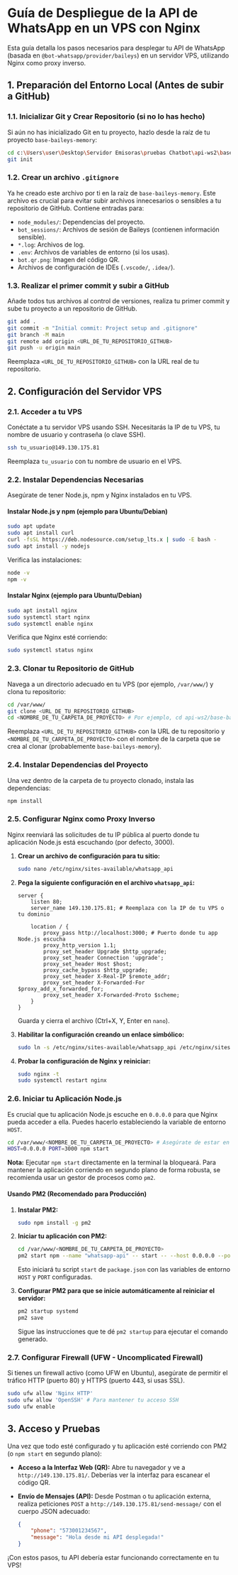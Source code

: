 # Guía de Despliegue de la API de WhatsApp en un VPS con Nginx

Esta guía detalla los pasos necesarios para desplegar tu API de WhatsApp (basada en `@bot-whatsapp/provider/baileys`) en un servidor VPS, utilizando Nginx como proxy inverso.

## 1. Preparación del Entorno Local (Antes de subir a GitHub)

### 1.1. Inicializar Git y Crear Repositorio (si no lo has hecho)

Si aún no has inicializado Git en tu proyecto, hazlo desde la raíz de tu proyecto `base-baileys-memory`:

```bash
cd c:\Users\user\Desktop\Servidor Emisoras\pruebas Chatbot\api-ws2\base-baileys-memory
git init
```

### 1.2. Crear un archivo `.gitignore`

Ya he creado este archivo por ti en la raíz de `base-baileys-memory`. Este archivo es crucial para evitar subir archivos innecesarios o sensibles a tu repositorio de GitHub. Contiene entradas para:
*   `node_modules/`: Dependencias del proyecto.
*   `bot_sessions/`: Archivos de sesión de Baileys (contienen información sensible).
*   `*.log`: Archivos de log.
*   `.env`: Archivos de variables de entorno (si los usas).
*   `bot.qr.png`: Imagen del código QR.
*   Archivos de configuración de IDEs (`.vscode/`, `.idea/`).

### 1.3. Realizar el primer commit y subir a GitHub

Añade todos tus archivos al control de versiones, realiza tu primer commit y sube tu proyecto a un repositorio de GitHub.

```bash
git add .
git commit -m "Initial commit: Project setup and .gitignore"
git branch -M main
git remote add origin <URL_DE_TU_REPOSITORIO_GITHUB>
git push -u origin main
```
Reemplaza `<URL_DE_TU_REPOSITORIO_GITHUB>` con la URL real de tu repositorio.

## 2. Configuración del Servidor VPS

### 2.1. Acceder a tu VPS

Conéctate a tu servidor VPS usando SSH. Necesitarás la IP de tu VPS, tu nombre de usuario y contraseña (o clave SSH).

```bash
ssh tu_usuario@149.130.175.81
```
Reemplaza `tu_usuario` con tu nombre de usuario en el VPS.

### 2.2. Instalar Dependencias Necesarias

Asegúrate de tener Node.js, npm y Nginx instalados en tu VPS.

#### Instalar Node.js y npm (ejemplo para Ubuntu/Debian)

```bash
sudo apt update
sudo apt install curl
curl -fsSL https://deb.nodesource.com/setup_lts.x | sudo -E bash -
sudo apt install -y nodejs
```
Verifica las instalaciones:
```bash
node -v
npm -v
```

#### Instalar Nginx (ejemplo para Ubuntu/Debian)

```bash
sudo apt install nginx
sudo systemctl start nginx
sudo systemctl enable nginx
```
Verifica que Nginx esté corriendo:
```bash
sudo systemctl status nginx
```

### 2.3. Clonar tu Repositorio de GitHub

Navega a un directorio adecuado en tu VPS (por ejemplo, `/var/www/`) y clona tu repositorio:

```bash
cd /var/www/
git clone <URL_DE_TU_REPOSITORIO_GITHUB>
cd <NOMBRE_DE_TU_CARPETA_DE_PROYECTO> # Por ejemplo, cd api-ws2/base-baileys-memory
```
Reemplaza `<URL_DE_TU_REPOSITORIO_GITHUB>` con la URL de tu repositorio y `<NOMBRE_DE_TU_CARPETA_DE_PROYECTO>` con el nombre de la carpeta que se crea al clonar (probablemente `base-baileys-memory`).

### 2.4. Instalar Dependencias del Proyecto

Una vez dentro de la carpeta de tu proyecto clonado, instala las dependencias:

```bash
npm install
```

### 2.5. Configurar Nginx como Proxy Inverso

Nginx reenviará las solicitudes de tu IP pública al puerto donde tu aplicación Node.js está escuchando (por defecto, 3000).

1.  **Crear un archivo de configuración para tu sitio:**

    ```bash
    sudo nano /etc/nginx/sites-available/whatsapp_api
    ```

2.  **Pega la siguiente configuración en el archivo `whatsapp_api`:**

    ```nginx
    server {
        listen 80;
        server_name 149.130.175.81; # Reemplaza con la IP de tu VPS o tu dominio

        location / {
            proxy_pass http://localhost:3000; # Puerto donde tu app Node.js escucha
            proxy_http_version 1.1;
            proxy_set_header Upgrade $http_upgrade;
            proxy_set_header Connection 'upgrade';
            proxy_set_header Host $host;
            proxy_cache_bypass $http_upgrade;
            proxy_set_header X-Real-IP $remote_addr;
            proxy_set_header X-Forwarded-For $proxy_add_x_forwarded_for;
            proxy_set_header X-Forwarded-Proto $scheme;
        }
    }
    ```
    Guarda y cierra el archivo (Ctrl+X, Y, Enter en `nano`).

3.  **Habilitar la configuración creando un enlace simbólico:**

    ```bash
    sudo ln -s /etc/nginx/sites-available/whatsapp_api /etc/nginx/sites-enabled/
    ```

4.  **Probar la configuración de Nginx y reiniciar:**

    ```bash
    sudo nginx -t
    sudo systemctl restart nginx
    ```

### 2.6. Iniciar tu Aplicación Node.js

Es crucial que tu aplicación Node.js escuche en `0.0.0.0` para que Nginx pueda acceder a ella. Puedes hacerlo estableciendo la variable de entorno `HOST`.

```bash
cd /var/www/<NOMBRE_DE_TU_CARPETA_DE_PROYECTO> # Asegúrate de estar en la raíz de tu proyecto
HOST=0.0.0.0 PORT=3000 npm start
```

**Nota:** Ejecutar `npm start` directamente en la terminal la bloqueará. Para mantener la aplicación corriendo en segundo plano de forma robusta, se recomienda usar un gestor de procesos como `pm2`.

#### Usando PM2 (Recomendado para Producción)

1.  **Instalar PM2:**

    ```bash
    sudo npm install -g pm2
    ```

2.  **Iniciar tu aplicación con PM2:**

    ```bash
    cd /var/www/<NOMBRE_DE_TU_CARPETA_DE_PROYECTO>
    pm2 start npm --name "whatsapp-api" -- start -- --host 0.0.0.0 --port 3000
    ```
    Esto iniciará tu script `start` de `package.json` con las variables de entorno `HOST` y `PORT` configuradas.

3.  **Configurar PM2 para que se inicie automáticamente al reiniciar el servidor:**

    ```bash
    pm2 startup systemd
    pm2 save
    ```
    Sigue las instrucciones que te dé `pm2 startup` para ejecutar el comando generado.

### 2.7. Configurar Firewall (UFW - Uncomplicated Firewall)

Si tienes un firewall activo (como UFW en Ubuntu), asegúrate de permitir el tráfico HTTP (puerto 80) y HTTPS (puerto 443, si usas SSL).

```bash
sudo ufw allow 'Nginx HTTP'
sudo ufw allow 'OpenSSH' # Para mantener tu acceso SSH
sudo ufw enable
```

## 3. Acceso y Pruebas

Una vez que todo esté configurado y tu aplicación esté corriendo con PM2 (o `npm start` en segundo plano):

*   **Acceso a la Interfaz Web (QR):** Abre tu navegador y ve a `http://149.130.175.81/`. Deberías ver la interfaz para escanear el código QR.
*   **Envío de Mensajes (API):** Desde Postman o tu aplicación externa, realiza peticiones `POST` a `http://149.130.175.81/send-message/` con el cuerpo JSON adecuado:

    ```json
    {
        "phone": "573001234567",
        "message": "Hola desde mi API desplegada!"
    }
    ```

¡Con estos pasos, tu API debería estar funcionando correctamente en tu VPS!